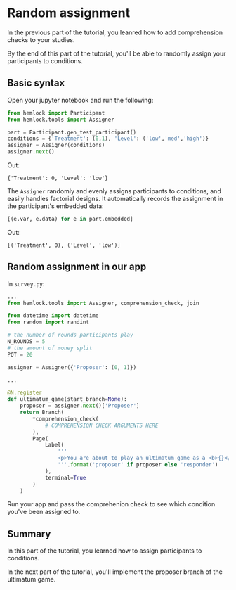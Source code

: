 # Random assignment

In the previous part of the tutorial, you leanred how to add comprehension checks to your studies.

By the end of this part of the tutorial, you'll be able to randomly assign your participants to conditions.

## Basic syntax

Open your jupyter notebook and run the following:

```python
from hemlock import Participant
from hemlock.tools import Assigner

part = Participant.gen_test_participant()
conditions = {'Treatment': (0,1), 'Level': ('low','med','high')}
assigner = Assigner(conditions)
assigner.next()
```

Out:

```
{'Treatment': 0, 'Level': 'low'}
```

The `Assigner` randomly and evenly assigns participants to conditions, and easily handles factorial designs. It automatically records the assignment in the participant's embedded data:

```python
[(e.var, e.data) for e in part.embedded]
```

Out:

```
[('Treatment', 0), ('Level', 'low')]
```

## Random assignment in our app

In `survey.py`:

```python
...
from hemlock.tools import Assigner, comprehension_check, join

from datetime import datetime
from random import randint

# the number of rounds participants play
N_ROUNDS = 5
# the amount of money split
POT = 20

assigner = Assigner({'Proposer': (0, 1)})

...

@N.register
def ultimatum_game(start_branch=None):
    proposer = assigner.next()['Proposer']
    return Branch(
        *comprehension_check(
            # COMPREHENSION CHECK ARGUMENTS HERE
        ),
        Page(
            Label(
                '''
                <p>You are about to play an ultimatum game as a <b>{}</b>.</p>
                '''.format('proposer' if proposer else 'responder')
            ),
            terminal=True
        )
    )
```

Run your app and pass the comprehenion check to see which condition you've been assigned to.

## Summary

In this part of the tutorial, you learned how to assign participants to conditions.

In the next part of the tutorial, you'll implement the proposer branch of the ultimatum game.